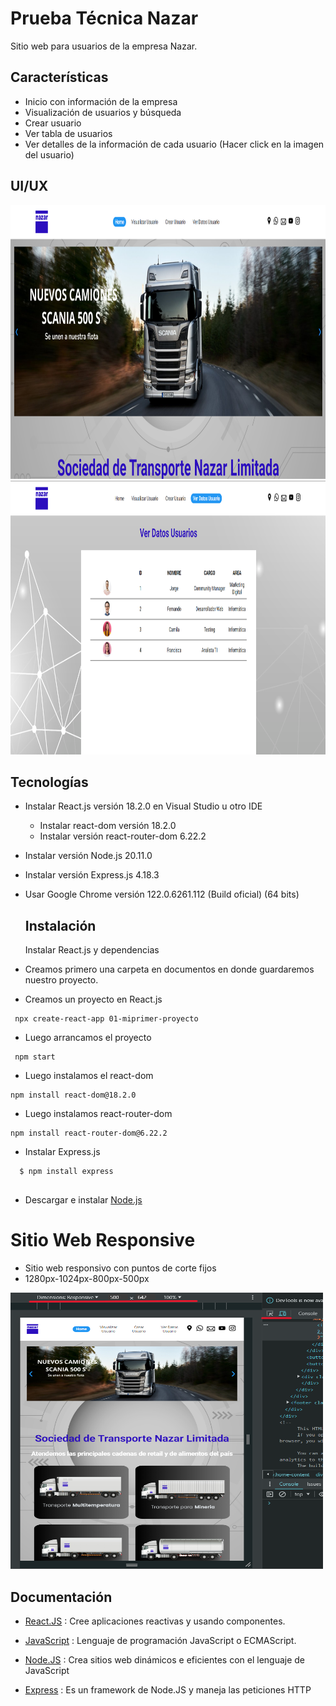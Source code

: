 # Prueba Técnica Nazar

Sitio web para usuarios de la empresa Nazar.

## Características

* Inicio con información de la empresa
* Visualización de usuarios y búsqueda
* Crear usuario
* Ver tabla de usuarios
* Ver detalles de la información de cada usuario (Hacer click en la imagen del usuario)

## UI/UX

<img src="https://github.com/mjarancibiasuazo/Imagenes-manual/blob/9256faad917962a0213bcf6f24a6664a15372337/home-web.png" width="700" height="438">
<img src="https://github.com/mjarancibiasuazo/Imagenes-manual/blob/9256faad917962a0213bcf6f24a6664a15372337/ver-datos.png" width="700" height="438">


## Tecnologías

* Instalar React.js versión 18.2.0 en Visual Studio u otro IDE
  * Instalar react-dom versión 18.2.0
  * Instalar versión react-router-dom 6.22.2
* Instalar versión Node.js 20.11.0
* Instalar versión Express.js 4.18.3
* Usar Google Chrome versión 122.0.6261.112 (Build oficial) (64 bits)

  ## Instalación
  Instalar React.js y dependencias

* Creamos primero una carpeta en documentos en donde guardaremos nuestro proyecto.
* Creamos un proyecto en React.js
```
 npx create-react-app 01-miprimer-proyecto
```
* Luego arrancamos el proyecto
```
 npm start
```
* Luego instalamos el react-dom
```
npm install react-dom@18.2.0

```
* Luego instalamos react-router-dom
```
npm install react-router-dom@6.22.2

```
* Instalar Express.js
```
  $ npm install express
 
 ```

* Descargar e instalar [Node.js](https://nodejs.org/en/download)

# Sitio Web Responsive

* Sitio web responsivo con puntos de corte fijos 
 * 1280px-1024px-800px-500px

<img src="https://github.com/mjarancibiasuazo/Imagenes-manual/blob/9256faad917962a0213bcf6f24a6664a15372337/sitio-web-responsive.png" width="500" height="442">



  

## Documentación

* [React.JS](https://es.legacy.reactjs.org/docs/getting-started.html) : Cree aplicaciones reactivas y usando componentes.

* [JavaScript](https://devdocs.io/javascript/) : Lenguaje de programación JavaScript o ECMAScript.

* [Node.JS](https://nodejs.org/docs/latest/api/) : Crea sitios web dinámicos e eficientes con el lenguaje de JavaScript

* [Express](https://expressjs.com/es/) : Es un framework de Node.JS y maneja las peticiones HTTP

